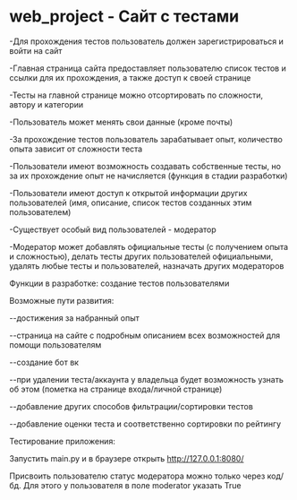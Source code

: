# web_project - Сайт с тестами
-Для прохождения тестов пользователь должен зарегистрироваться и войти на сайт

-Главная страница сайта предоставляет пользователю список тестов и ссылки для их прохождения, а также доступ к своей странице

-Тесты на главной странице можно отсортировать по сложности, автору и категории

-Пользователь может менять свои данные (кроме почты)

-За прохождение тестов пользователь зарабатывает опыт, количество опыта зависит от сложности теста

-Пользователи имеют возможность создавать собственные тесты, но за их прохождение опыт не начисляется (функция в стадии разработки)

-Пользователи имеют доступ к открытой информации других пользователей (имя, описание, список тестов созданных этим пользователем)

-Существует особый вид пользователей - модератор

-Модератор может добавлять официальные тесты (с получением опыта и сложностью), делать тесты других пользователей официальными,
удалять любые тесты и пользователей, назначать других модераторов


Функции в разработке: 
  создание тестов пользователями
  
  
Возможные пути развития:

--достижения за набранный опыт
  
--страница на сайте с подробным описанием всех возможностей для помощи пользователям
  
--создание бот вк
  
--при удалении теста/аккаунта у владельца будет возможность узнать об этом (пометка на странице входа/личной странице)
  
--добавление других способов фильтрации/сортировки тестов
  
--добавление оценки теста и соответственно сортировки по рейтингу


Тестирование приложения: 

  Запустить main.py и в браузере открыть http://127.0.0.1:8080/
  
  Присвоить пользователю статус модератора можно только через код/бд. Для этого у пользователя в поле moderator указать True
  
  
